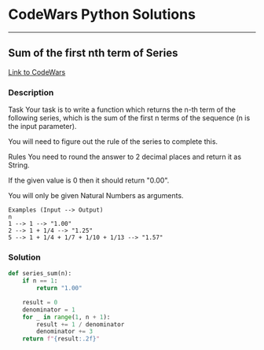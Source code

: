 # CodeWars Python Solutions

---

## Sum of the first nth term of Series

[Link to CodeWars](https://www.codewars.com/kata/555eded1ad94b00403000071)

### Description

Task
Your task is to write a function which returns the n-th term of the following series, which is the sum of the first n terms of the sequence (n is the input parameter).

You will need to figure out the rule of the series to complete this.

Rules
You need to round the answer to 2 decimal places and return it as String.

If the given value is 0 then it should return "0.00".

You will only be given Natural Numbers as arguments.

```
Examples (Input --> Output)
n
1 --> 1 --> "1.00"
2 --> 1 + 1/4 --> "1.25"
5 --> 1 + 1/4 + 1/7 + 1/10 + 1/13 --> "1.57"
```

### Solution

```python
def series_sum(n):
    if n == 1:
        return "1.00"

    result = 0
    denominator = 1
    for _ in range(1, n + 1):
        result += 1 / denominator
        denominator += 3
    return f"{result:.2f}"
```
